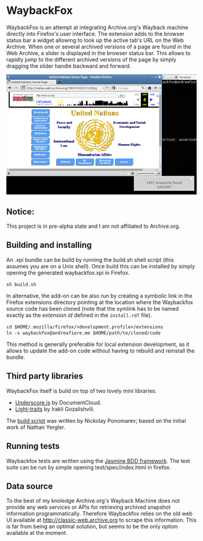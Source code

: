 # WaybackFox

WaybackFox is an attempt at integrating Archive.org's Wayback machine directly into Firefox's user interface.
The extension adds to the browser status bar a widget allowing to look up the active tab's URL on the Web Archive.
When one or several archived versions of a page are found in the Web Archive, a slider is displayed in the browser status bar.
This allows to rapidly jump to the different archived versions of the page by simply dragging the slider 
handle backward and forward.

<img src="https://github.com/afiore/waybackfox/raw/master/screenshot.png" alt="WaybackFox screenshot" />

## Notice:

This project is in pre-alpha state and I am not affiliated to Archive.org.

## Building and installing

An  .xpi bundle can be build by running the build.sh shell script
(this assumes you are on a Unix shell). Once build this can be installed by simply
opening the generated waybackfox.xpi in Firefox.

    sh build.sh

In alternative, the add-on can be also run by creating a symbolic link in the 
Firefox extensions directory pointing at the location where the Waybackfox source code 
has been cloned (note that the symlink has to be named exactly as the _extension id_
defined in the `install.rdf` file).

    cd $HOME/.mozilla/firefox/<development.profile>/extensions
    ln -s waybackfox@andreafiore.me $HOME/path/to/cloned/code

This method is generally preferable for local extension development, as it allows to update the add-on
code without having to rebuild and reinstall the bundle.

## Third party libraries

WaybackFox itself is build on top of two lovely mini libraries:

* [Underscore.js](https://github.com/documentcloud/underscore/) by DocumentCloud.
* [Light-traits](https://github.com/Gozala/light-traits) by Irakli Gozalishvili.

The  [build script](http://kb.mozillazine.org/Bash_build_script) was written by Nickolay Ponomarev; 
based on the initial work of Nathan Yergler.

## Running tests

Waybackfox tests are written using the [Jasmine BDD framework](https://github.com/pivotal/jasmine/wiki). 
The test suite can be run by simple opening test/spec/index.html in firefox.

## Data source

To the best of my knoledge Archive.org's Wayback Machine does not provide any web services or APIs for retrieving 
archived snapshot information programmatically. Therefore Waybackfox relies on the old web UI available
at http://classic-web.archive.org to scrape this information. This is far from being an optimal solution, 
but seems to be the only option available at the moment.
